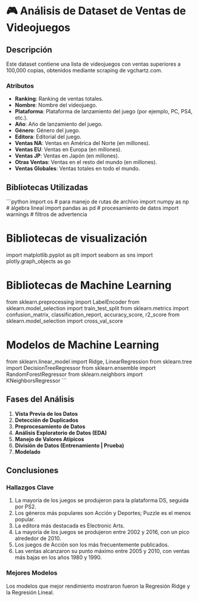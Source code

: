 
# 🎮 Análisis de Dataset de Ventas de Videojuegos

## Descripción

Este dataset contiene una lista de videojuegos con ventas superiores a 100,000 copias, obtenidos mediante scraping de vgchartz.com.

### Atributos

- **Ranking**: Ranking de ventas totales.
- **Nombre**: Nombre del videojuego.
- **Plataforma**: Plataforma de lanzamiento del juego (por ejemplo, PC, PS4, etc.).
- **Año**: Año de lanzamiento del juego.
- **Género**: Género del juego.
- **Editora**: Editorial del juego.
- **Ventas NA**: Ventas en América del Norte (en millones).
- **Ventas EU**: Ventas en Europa (en millones).
- **Ventas JP**: Ventas en Japón (en millones).
- **Otras Ventas**: Ventas en el resto del mundo (en millones).
- **Ventas Globales**: Ventas totales en todo el mundo.

## Bibliotecas Utilizadas

\```python
import os  # para manejo de rutas de archivo
import numpy as np  # álgebra lineal
import pandas as pd  # procesamiento de datos
import warnings  # filtros de advertencia

# Bibliotecas de visualización
import matplotlib.pyplot as plt
import seaborn as sns
import plotly.graph_objects as go

# Bibliotecas de Machine Learning
from sklearn.preprocessing import LabelEncoder
from sklearn.model_selection import train_test_split
from sklearn.metrics import confusion_matrix, classification_report, accuracy_score, r2_score
from sklearn.model_selection import cross_val_score

# Modelos de Machine Learning
from sklearn.linear_model import Ridge, LinearRegression
from sklearn.tree import DecisionTreeRegressor
from sklearn.ensemble import RandomForestRegressor
from sklearn.neighbors import KNeighborsRegressor
\```

## Fases del Análisis

1. **Vista Previa de los Datos**
2. **Detección de Duplicados**
3. **Preprocesamiento de Datos**
4. **Análisis Exploratorio de Datos (EDA)**
5. **Manejo de Valores Atípicos**
6. **División de Datos (Entrenamiento | Prueba)**
7. **Modelado**

## Conclusiones

### Hallazgos Clave

1. La mayoría de los juegos se produjeron para la plataforma DS, seguida por PS2.
2. Los géneros más populares son Acción y Deportes; Puzzle es el menos popular.
3. La editora más destacada es Electronic Arts.
4. La mayoría de los juegos se produjeron entre 2002 y 2016, con un pico alrededor de 2010.
5. Los juegos de Acción son los más frecuentemente publicados.
6. Las ventas alcanzaron su punto máximo entre 2005 y 2010, con ventas más bajas en los años 1980 y 1990.

### Mejores Modelos

Los modelos que mejor rendimiento mostraron fueron la Regresión Ridge y la Regresión Lineal.
